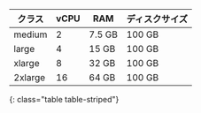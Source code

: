 | クラス     | vCPU | RAM    | ディスクサイズ |
| ------- | ---- | ------ | ------- |
| medium  | 2    | 7.5 GB | 100 GB  |
| large   | 4    | 15 GB  | 100 GB  |
| xlarge  | 8    | 32 GB  | 100 GB  |
| 2xlarge | 16   | 64 GB  | 100 GB  |
{: class="table table-striped"}
